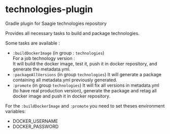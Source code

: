 # technologies-plugin
Gradle plugin for Saagie technologies repository

Provides all necessary tasks to build and package technologies. 


Some tasks are available : 

 - `:buildDockerImage` (in group : `technologies`)  
 For a job technology version :   
 It will build the docker image, test it, push it in docker repository, and generate the metadata.yml.
 - `:packageAllVersions` (in group `technologies`)
 It will generate a package containing all metadata.yml previously generated.
 - `:promote` (in group `technologies`)
 It will fix all versions in metadata.yml (to have real production version), generate the package and retag all docker image and push it in docker repository.
 
 For the `:buildDockerImage` and `:promote` you need to set theses environment variables:  
 - DOCKER_USERNAME
 - DOCKER_PASSWORD